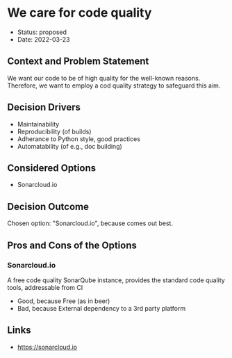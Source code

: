 # We care for code quality

* Status: proposed
* Date: 2022-03-23

## Context and Problem Statement

We want our code to be of high quality for the well-known reasons.
Therefore, we want to employ a cod quality strategy to safeguard this aim.

## Decision Drivers

* Maintainability
* Reproducibility (of builds)
* Adherance to Python style, good practices
* Automatability (of e.g., doc building)

## Considered Options

* Sonarcloud.io

## Decision Outcome

Chosen option: "Sonarcloud.io", because comes out best.

## Pros and Cons of the Options

### Sonarcloud.io

A free code quality SonarQube instance, provides the standard code quality tools, addressable from CI

* Good, because Free (as in beer)
* Bad, because External dependency to a 3rd party platform

## Links

* https://sonarcloud.io
